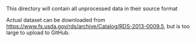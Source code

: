 This directory will contain all unprocessed data in their source format

Actual dataset can be downloaded from https://www.fs.usda.gov/rds/archive/Catalog/RDS-2013-0009.5, but is too large to upload to GitHub.
